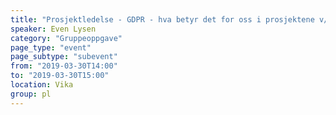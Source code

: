 ```yaml
---
title: "Prosjektledelse - GDPR - hva betyr det for oss i prosjektene v/Even Lysen"
speaker: Even Lysen
category: "Gruppeoppgave"
page_type: "event"
page_subtype: "subevent"
from: "2019-03-30T14:00"
to: "2019-03-30T15:00"
location: Vika
group: pl
---
```

